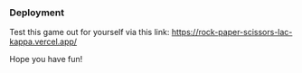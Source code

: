 ### Deployment

Test this game out for yourself via this link: https://rock-paper-scissors-lac-kappa.vercel.app/

Hope you have fun!


